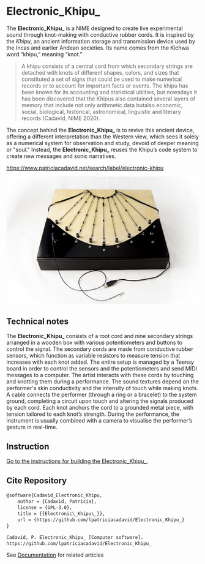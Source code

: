 # Electronic_Khipu_

The **Electronic_Khipu_** is a NIME designed to create live experimental sound through knot-making with conductive rubber cords. It is inspired by the *Khipu*, an ancient information storage and transmission device used by the Incas and earlier Andean societies. Its name comes from the Kichwa word “khipu,” meaning “knot.”

>A khipu consists of a central cord from which secondary strings are detached with knots of different shapes, colors, and sizes that constituted a set of signs that could be used to make numerical records or to account for important facts or events. The khipu has been known for its accounting and statistical utilities, but nowadays it has been discovered that the Khipus also contained several layers of memory that include not only arithmetic data butalso economic, social, biological, historical, astronomical, linguistic and literary records (Cadavid, NIME 2020).

The concept behind the **Electronic_Khipu_** is to revive this ancient device, offering a different interpretation than the Western view, which sees it solely as a numerical system for observation and study, devoid of deeper meaning or "soul." Instead, the **Electronic_Khipu_** reuses the Khipu’s code system to create new messages and sonic narratives.

https://www.patriciacadavid.net/search/label/electronic-khipu 

![Electronic_Khipu_ Instrument](documentation/images/Electronic_Khipu_.png)

## Technical notes
The **Electronic_Khipu_** consists of a root cord and nine secondary strings arranged in a wooden box with various potentiometers and buttons to control the signal. The secondary cords are made from conductive rubber sensors, which function as variable resistors to measure tension that increases with each knot added. The entire setup is managed by a Teensy board in order to control the sensors and the potentiometers and send MIDI messages to a computer. The artist interacts with these cords by touching and knotting them during a performance. The sound textures depend on the performer's skin conductivity and the intensity of touch while making knots. A cable connects the performer (through a ring or a bracelet) to the system ground, completing a circuit upon touch and altering the signals produced by each cord. Each knot anchors the cord to a grounded metal piece, with tension tailored to each knot’s strength. 
During the performance, the instrument is usually combined with a camera to visualise the performer’s gesture in real-time.

## Instruction
[Go to the instructions for building the Electronic_Khipu_.](documentation/instructions/README.md)

## Cite Repository
```text
@software{Cadavid_Electronic_Khipu,
    author = {Cadavid, Patricia},
    license = {GPL-3.0},
    title = {{Electronic\_Khipu\_}},
    url = {https://github.com/lpatriciacadavid/Electronic_Khipu_}
}
```

```text
Cadavid, P. Electronic_Khipu_ [Computer software]. https://github.com/lpatriciacadavid/Electronic_Khipu_
```

See [Documentation](documentation) for related articles